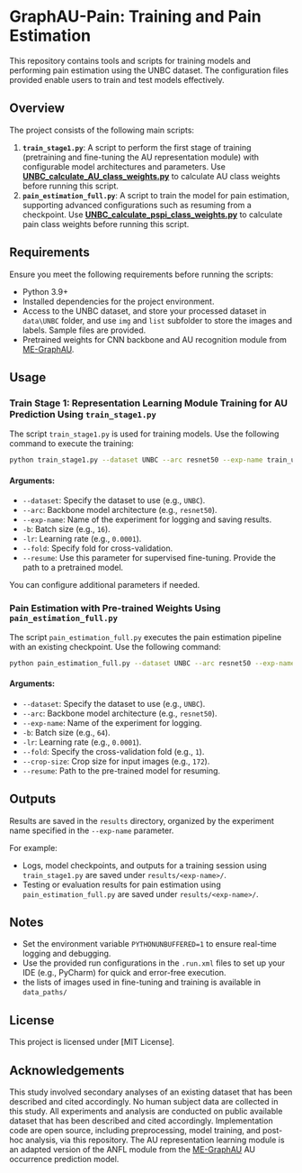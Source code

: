 # GraphAU-Pain: Training and Pain Estimation

This repository contains tools and scripts for training models and performing pain estimation using the UNBC dataset. The configuration files provided enable users to train and test models effectively.

## Overview

The project consists of the following main scripts:

1. **`train_stage1.py`**: A script to perform the first stage of training (pretraining and fine-tuning the AU representation module) with configurable model architectures and parameters. Use **[UNBC_calculate_AU_class_weights.py](tool/UNBC_calculate_AU_class_weights.py)** to calculate AU class weights before running this script.
2. **`pain_estimation_full.py`**: A script to train the model for pain estimation, supporting advanced configurations such as resuming from a checkpoint. Use **[UNBC_calculate_pspi_class_weights.py](tool/UNBC_calculate_pspi_class_weights.py)** to calculate pain class weights before running this script.


## Requirements

Ensure you meet the following requirements before running the scripts:

- Python 3.9+
- Installed dependencies for the project environment.
- Access to the UNBC dataset, and store your processed dataset in `data\UNBC` folder, and use `img` and `list` subfolder to store the images and labels. Sample files are provided.
- Pretrained weights for CNN backbone and AU recognition module from [ME-GraphAU](https://github.com/CVI-SZU/ME-GraphAU?tab=readme-ov-file).

## Usage

### Train Stage 1: Representation Learning Module Training for AU Prediction Using `train_stage1.py`

The script `train_stage1.py` is used for training models. Use the following command to execute the training:

```bash
python train_stage1.py --dataset UNBC --arc resnet50 --exp-name train_unbc -b 16 -lr 0.0001 --fold 1
```

#### Arguments:
- `--dataset`: Specify the dataset to use (e.g., `UNBC`).
- `--arc`: Backbone model architecture (e.g., `resnet50`).
- `--exp-name`: Name of the experiment for logging and saving results.
- `-b`: Batch size (e.g., `16`).
- `-lr`: Learning rate (e.g., `0.0001`).
- `--fold`: Specify fold for cross-validation.
- `--resume`: Use this parameter for supervised fine-tuning. Provide the path to a pretrained model.

You can configure additional parameters if needed.

### Pain Estimation with Pre-trained Weights Using `pain_estimation_full.py`

The script `pain_estimation_full.py` executes the pain estimation pipeline with an existing checkpoint. Use the following command:

```bash
python pain_estimation_full.py --dataset UNBC --arc resnet50 --exp-name full_network -b 64 -lr 0.0001 --fold 1 --crop-size 172 --resume path/to/pretrained_model.pth
```

#### Arguments:
- `--dataset`: Specify the dataset to use (e.g., `UNBC`).
- `--arc`: Backbone model architecture (e.g., `resnet50`).
- `--exp-name`: Name of the experiment for logging.
- `-b`: Batch size (e.g., `64`).
- `-lr`: Learning rate (e.g., `0.0001`).
- `--fold`: Specify the cross-validation fold (e.g., `1`).
- `--crop-size`: Crop size for input images (e.g., `172`).
- `--resume`: Path to the pre-trained model for resuming.

## Outputs

Results are saved in the `results` directory, organized by the experiment name specified in the `--exp-name` parameter.

For example:
- Logs, model checkpoints, and outputs for a training session using `train_stage1.py` are saved under `results/<exp-name>/`.
- Testing or evaluation results for pain estimation using `pain_estimation_full.py` are saved under `results/<exp-name>/`.

## Notes

- Set the environment variable `PYTHONUNBUFFERED=1` to ensure real-time logging and debugging.
- Use the provided run configurations in the `.run.xml` files to set up your IDE (e.g., PyCharm) for quick and error-free execution.
- the lists of images used in fine-tuning and training is available in `data_paths/`

## License

This project is licensed under [MIT License].

## Acknowledgements

This study involved secondary analyses of an existing dataset that has been described and cited accordingly.
No human subject data are collected in this study. All experiments and analysis are conducted on public available dataset that has been described and cited accordingly. Implementation code are open source, including preprocessing, model training, and post-hoc analysis, via this repository. The AU representation learning module is an adapted version of the ANFL module from the [ME-GraphAU](https://github.com/CVI-SZU/ME-GraphAU?tab=readme-ov-file) AU occurrence prediction model.